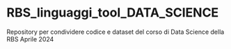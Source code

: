 # RBS_linguaggi_tool_DATA_SCIENCE
Repository per condividere codice e dataset del corso di Data Science della RBS Aprile 2024
